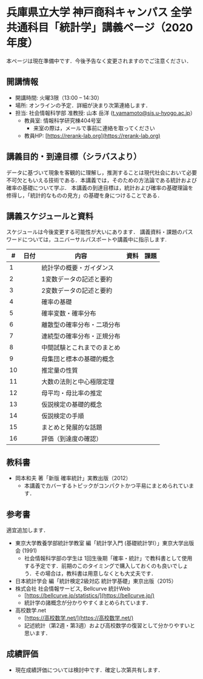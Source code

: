 # 兵庫県立大学 神戸商科キャンパス 全学共通科目「統計学」講義ページ（2020年度）

本ページは現在準備中です．今後予告なく変更されますのでご注意ください．

## 開講情報
- 開講時間: 火曜3限（13:00 – 14:30）
- 場所: オンラインの予定．詳細が決まり次第連絡します．
- 担当: 社会情報科学部 准教授: 山本 岳洋 (t.yamamoto@sis.u-hyogo.ac.jp）
  - 教員室: 情報科学研究棟404号室
     - 来室の際は，メールで事前に連絡を取ってください
  - 教員HP: [https://rerank-lab.org](https://rerank-lab.org)


## 講義目的・到達目標（シラバスより）
データに基づいて現象を客観的に理解し，推測することは現代社会において必要不可欠ともいえる技術である．本講義では，そのための方法論である統計および確率の基礎について学ぶ． 本講義の到達目標は，統計および確率の基礎理論を修得し，「統計的なものの見方」の基礎を身につけることである．


## 講義スケジュールと資料
スケジュールは今後変更する可能性が大いにあります．
講義資料・課題のパスワードについては，ユニバーサルパスポートや講義中に指示します.

| #   | 日付 | 内容                       | 資料 | 課題 |
| --- | ---- | -------------------------- | ---- | ---- |
| 1   |      | 統計学の概要・ガイダンス   |      |      |
| 2   |      | 1変数データの記述と要約    |      |      |
| 3   |      | 2変数データの記述と要約    |      |      |
| 4   |      | 確率の基礎                 |      |      |
| 5   |      | 確率変数・確率分布         |      |      |
| 6   |      | 離散型の確率分布・二項分布 |      |      |
| 7   |      | 連続型の確率分布・正規分布 |      |      |
| 8   |      | 中間試験とこれまでのまとめ |      |      |
| 9   |      | 母集団と標本の基礎的概念   |      |      |
| 10  |      | 推定量の性質               |      |      |
| 11  |      | 大数の法則と中心極限定理   |      |      |
| 12  |      | 母平均・母比率の推定       |      |      |
| 13  |      | 仮説検定の基礎的概念       |      |      |
| 14  |      | 仮説検定の手順             |      |      |
| 15  |      | まとめと発展的な話題       |      |      |
| 16  |      | 評価（到達度の確認）       |      |      |


## 教科書
- 岡本和夫 著「新版 確率統計」実教出版（2012）
  - 本講義でカバーするトピックがコンパクトかつ平易にまとめられています．

## 参考書
適宜追加します．

- 東京大学教養学部統計学教室 編「統計学入門 (基礎統計学Ⅰ）」東京大学出版会 (1991)
  - 社会情報科学部の学生は 1回生後期「確率・統計」で教科書として使用する予定です．前期のこのタイミングで購入しておくのも良いでしょう．その場合は，教科書は用意しなくとも大丈夫です．
- 日本統計学会 編「統計検定2級対応 統計学基礎」東京出版（2015）
- 株式会社 社会情報サービス, Bellcurve 統計Web
  - [https://bellcurve.jp/statistics/](https://bellcurve.jp/)
  - 統計学の諸概念が分かりやすくまとめられています．
- 高校数学.net
  - [https://高校数学.net/](https://高校数学.net/)
  - 記述統計（第2週・第3週）および高校数学の復習として分かりやすいと思います．


## 成績評価
- 現在成績評価については検討中です．確定し次第共有します．
